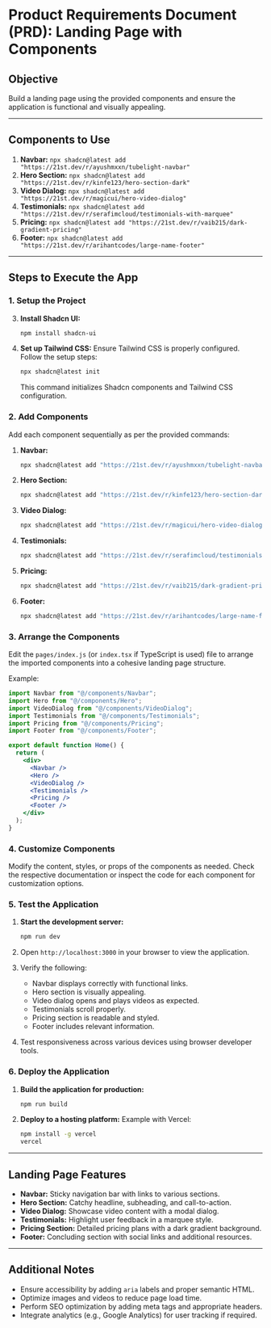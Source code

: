 # Product Requirements Document (PRD): Landing Page with Components

## Objective

Build a landing page using the provided components and ensure the application is functional and visually appealing.

---

## Components to Use

1. **Navbar:** `npx shadcn@latest add "https://21st.dev/r/ayushmxxn/tubelight-navbar"`
2. **Hero Section:** `npx shadcn@latest add "https://21st.dev/r/kinfe123/hero-section-dark"`
3. **Video Dialog:** `npx shadcn@latest add "https://21st.dev/r/magicui/hero-video-dialog"`
4. **Testimonials:** `npx shadcn@latest add "https://21st.dev/r/serafimcloud/testimonials-with-marquee"`
5. **Pricing:** `npx shadcn@latest add "https://21st.dev/r/vaib215/dark-gradient-pricing"`
6. **Footer:** `npx shadcn@latest add "https://21st.dev/r/arihantcodes/large-name-footer"`

---

## Steps to Execute the App

### 1. Setup the Project



3. **Install Shadcn UI:**

   ```bash
   npm install shadcn-ui
   ```

4. **Set up Tailwind CSS:**
   Ensure Tailwind CSS is properly configured. Follow the setup steps:

   ```bash
   npx shadcn@latest init
   ```

   This command initializes Shadcn components and Tailwind CSS configuration.

### 2. Add Components

Add each component sequentially as per the provided commands:

1. **Navbar:**

   ```bash
   npx shadcn@latest add "https://21st.dev/r/ayushmxxn/tubelight-navbar"
   ```

2. **Hero Section:**

   ```bash
   npx shadcn@latest add "https://21st.dev/r/kinfe123/hero-section-dark"
   ```

3. **Video Dialog:**

   ```bash
   npx shadcn@latest add "https://21st.dev/r/magicui/hero-video-dialog"
   ```

4. **Testimonials:**

   ```bash
   npx shadcn@latest add "https://21st.dev/r/serafimcloud/testimonials-with-marquee"
   ```

5. **Pricing:**

   ```bash
   npx shadcn@latest add "https://21st.dev/r/vaib215/dark-gradient-pricing"
   ```

6. **Footer:**

   ```bash
   npx shadcn@latest add "https://21st.dev/r/arihantcodes/large-name-footer"
   ```

### 3. Arrange the Components

Edit the `pages/index.js` (or `index.tsx` if TypeScript is used) file to arrange the imported components into a cohesive landing page structure.

Example:

```jsx
import Navbar from "@/components/Navbar";
import Hero from "@/components/Hero";
import VideoDialog from "@/components/VideoDialog";
import Testimonials from "@/components/Testimonials";
import Pricing from "@/components/Pricing";
import Footer from "@/components/Footer";

export default function Home() {
  return (
    <div>
      <Navbar />
      <Hero />
      <VideoDialog />
      <Testimonials />
      <Pricing />
      <Footer />
    </div>
  );
}
```

### 4. Customize Components

Modify the content, styles, or props of the components as needed. Check the respective documentation or inspect the code for each component for customization options.

### 5. Test the Application

1. **Start the development server:**

   ```bash
   npm run dev
   ```

2. Open `http://localhost:3000` in your browser to view the application.

3. Verify the following:

   - Navbar displays correctly with functional links.
   - Hero section is visually appealing.
   - Video dialog opens and plays videos as expected.
   - Testimonials scroll properly.
   - Pricing section is readable and styled.
   - Footer includes relevant information.

4. Test responsiveness across various devices using browser developer tools.

### 6. Deploy the Application

1. **Build the application for production:**

   ```bash
   npm run build
   ```

2. **Deploy to a hosting platform:**
   Example with Vercel:

   ```bash
   npm install -g vercel
   vercel
   ```

---

## Landing Page Features

- **Navbar:** Sticky navigation bar with links to various sections.
- **Hero Section:** Catchy headline, subheading, and call-to-action.
- **Video Dialog:** Showcase video content with a modal dialog.
- **Testimonials:** Highlight user feedback in a marquee style.
- **Pricing Section:** Detailed pricing plans with a dark gradient background.
- **Footer:** Concluding section with social links and additional resources.

---

## Additional Notes

- Ensure accessibility by adding `aria` labels and proper semantic HTML.
- Optimize images and videos to reduce page load time.
- Perform SEO optimization by adding meta tags and appropriate headers.
- Integrate analytics (e.g., Google Analytics) for user tracking if required.


